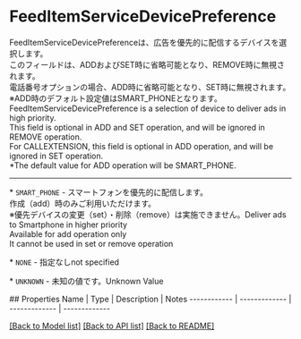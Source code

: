 # FeedItemServiceDevicePreference

<div lang=\"ja\">FeedItemServiceDevicePreferenceは、広告を優先的に配信するデバイスを選択します。<br> このフィールドは、ADDおよびSET時に省略可能となり、REMOVE時に無視されます。<br> 電話番号オプションの場合、ADD時に省略可能となり、SET時に無視されます。<br> ※ADD時のデフォルト設定値はSMART_PHONEとなります。 </div> <div lang=\"en\">FeedItemServiceDevicePreference is a selection of device to deliver ads in high priority.<br> This field is optional in ADD and SET operation, and will be  ignored in REMOVE operation.<br> For CALLEXTENSION, this field is optional in ADD operation, and will be ignored in SET  operation.<br> *The default value for ADD operation will be SMART_PHONE.</div> <hr> <p>* <code>SMART_PHONE</code> - <span lang=\"ja\">スマートフォンを優先的に配信します。<br>作成（add）時のみご利用いただけます。<br>※優先デバイスの変更（set）・削除（remove）は実施できません。</span><span lang=\"en\">Deliver ads to Smartphone in higher priority<br>Available for add operation only<br>It cannot be used in set or remove operation</span></p> <p>* <code>NONE</code> - <span lang=\"ja\">指定なし</span><span lang=\"en\">not specified</span></p> <p>* <code>UNKNOWN</code> - <span lang=\"ja\">未知の値です。</span><span lang=\"en\">Unknown Value</span></p> 
## Properties
Name | Type | Description | Notes
------------ | ------------- | ------------- | -------------

[[Back to Model list]](../README.md#documentation-for-models) [[Back to API list]](../README.md#documentation-for-api-endpoints) [[Back to README]](../README.md)


